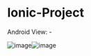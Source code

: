 # Ionic-Project

Android View: -

![image](https://user-images.githubusercontent.com/73870008/165765278-d3ee74d0-0b53-41b6-a81c-2825153b7629.png)![image](https://user-images.githubusercontent.com/73870008/165765431-742ceb53-010c-4270-bce4-83dd53d90dc7.png)

